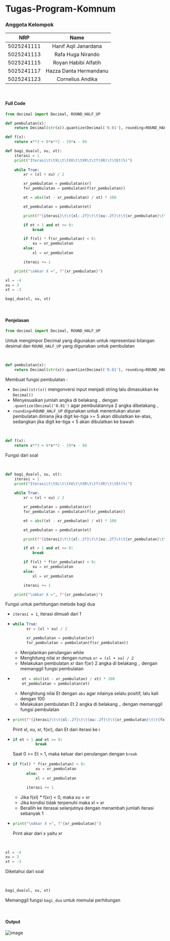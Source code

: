 # Tugas-Program-Komnum
### Anggota Kelompok 

|    NRP     |      Name      |
| :--------: | :------------: |
| 5025241111 | Hanif Aqil Janardana |
| 5025241113 | Rafa Huga Nirando |
| 5025241115 | Royan Habibi Alfatih |
| 5025241117 | Hazza Danta Hermandanu |
| 5025241123 | Cornelius Andika |

<br>

#### Full Code
```python
from decimal import Decimal, ROUND_HALF_UP

def pembulatan(x):
    return Decimal(str(x)).quantize(Decimal('0.01'), rounding=ROUND_HALF_UP)

def f(x):
    return x**3 + 6*x**2 - 19*x - 84

def bagi_dua(xl, xu, xt):
    iterasi = 1
    print("Iterasi\t\tXL\t\tXU\t\tXR\t\tf(XR)\t\tEt(%)")
    
    while True:
        xr = (xl + xu) / 2

        xr_pembulatan = pembulatan(xr)
        fxr_pembulatan = pembulatan(f(xr_pembulatan))

        et = abs((xt - xr_pembulatan) / xt) * 100

        et_pembulatan = pembulatan(et)

        print(f"{iterasi}\t\t{xl:.2f}\t\t{xu:.2f}\t\t{xr_pembulatan}\t\t{fxr_pembulatan}\t\t{et_pembulatan}")

        if et < 1 and et >= 0:
            break

        if f(xl) * f(xr_pembulatan) < 0:
            xu = xr_pembulatan
        else:
            xl = xr_pembulatan

        iterasi += 1

    print("\nAkar X =", f"{xr_pembulatan}")

xl = -4
xu = 3
xt = -3

bagi_dua(xl, xu, xt)

```

<br>

#### Penjelasan
```python
from decimal import Decimal, ROUND_HALF_UP
```
Untuk mengimpor Decimal yang digunakan untuk representasi bilangan desimal dan `ROUND_HALF_UP` yang digunakan untuk pembulatan

<br>

```python
def pembulatan(x):
    return Decimal(str(x)).quantize(Decimal('0.01'), rounding=ROUND_HALF_UP)
```
Membuat fungsi pembulatan :
- `Decimal(str(x))` mengonversi input menjadi string lalu dimasukkan ke `Decimal()`
- Menyesuaikan jumlah angka di belakang `,` dengan `.quantize(Decimal('0.01')` agar pembulatannya 2 angka dibelakang `,`
- `rounding=ROUND_HALF_UP` digunakan untuk menentukan aturan pembulatan dimana jika digit ke-tiga >= 5 akan dibulatkan ke-atas, sedangkan jika digit ke-tiga < 5 akan dibulatkan ke bawah

<br>

```python
def f(x):
    return x**3 + 6*x**2 - 19*x - 84
```
Fungsi dari soal

<br>

```python
def bagi_dua(xl, xu, xt):
    iterasi = 1
    print("Iterasi\t\tXL\t\tXU\t\tXR\t\tf(XR)\t\tEt(%)")
    
    while True:
        xr = (xl + xu) / 2

        xr_pembulatan = pembulatan(xr)
        fxr_pembulatan = pembulatan(f(xr_pembulatan))

        et = abs((xt - xr_pembulatan) / xt) * 100

        et_pembulatan = pembulatan(et)

        print(f"{iterasi}\t\t{xl:.2f}\t\t{xu:.2f}\t\t{xr_pembulatan}\t\t{fxr_pembulatan}\t\t{et_pembulatan}")

        if et < 1 and et >= 0:
            break

        if f(xl) * f(xr_pembulatan) < 0:
            xu = xr_pembulatan
        else:
            xl = xr_pembulatan

        iterasi += 1

    print("\nAkar X =", f"{xr_pembulatan}")
```
Fungsi untuk perhitungan metode bagi dua
- `iterasi = 1`, iterasi dimuali dari 1
- ``` python
  while True:
        xr = (xl + xu) / 2

        xr_pembulatan = pembulatan(xr)
        fxr_pembulatan = pembulatan(f(xr_pembulatan))
  ```
  - Menjalankan perulangan while
  - Menghitung nilai xr dengan rumus `xr = (xl + xu) / 2`
  - Melakukan pembulatan xr dan f(xr) 2 angka di belakang `,` dengan memanggil fungsi pembulatan
- ``` python
      et = abs((xt - xr_pembulatan) / xt) * 100
      et_pembulatan = pembulatan(et)
  ```
  - Menghitung nilai Et dengan `abs` agar nilainya selalu positif, lalu kali dengan 100
  - Melakukan pembulatan Et 2 angka di belakang `,` dengan memanggil fungsi pembulatan
- ``` python
  print(f"{iterasi}\t\t{xl:.2f}\t\t{xu:.2f}\t\t{xr_pembulatan}\t\t{fxr_pembulatan}\t\t{et_pembulatan}")
  ```
  Print xl, xu, xr, f(xr), dan Et dari iterasi ke i
- ``` python
  if et < 1 and et >= 0:
            break
  ```
  Saat 0 >= Et > 1, maka keluar dari perulangan dengan `break`
- ``` python
  if f(xl) * f(xr_pembulatan) < 0:
            xu = xr_pembulatan
        else:
            xl = xr_pembulatan

        iterasi += 1
  ```
  - Jika f(xl) * f(xr) < 0, maka xu = xr
  - Jika kondisi tidak terpenuhi maka xl = xr
  - Berallih ke iterasai selanjutnya dengan menambah jumlah iterasi sebanyak 1
- ``` python
  print("\nAkar X =", f"{xr_pembulatan}")
  ```
  Print akar dari x yaitu xr

<br>

``` python
xl = -4
xu = 3
xt = -3
```
Diketahui dari soal

<br>

```python
bagi_dua(xl, xu, xt)
```
Memanggil fungsi `bagi_dua` untuk memulai perhitungan

<br>

#### Output
![image](https://github.com/user-attachments/assets/fc9a9ef4-4034-4dd4-92e3-d6064166f15b)

